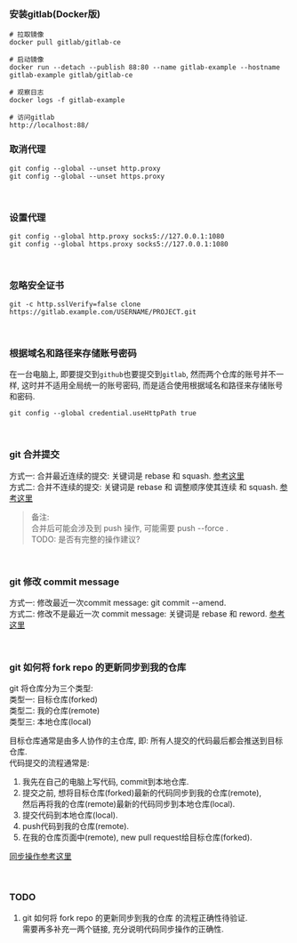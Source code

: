### 安装gitlab(Docker版)
```shell script
# 拉取镜像
docker pull gitlab/gitlab-ce

# 启动镜像
docker run --detach --publish 88:80 --name gitlab-example --hostname gitlab-example gitlab/gitlab-ce

# 观察日志
docker logs -f gitlab-example

# 访问gitlab
http://localhost:88/
```

### 取消代理
```shell script
git config --global --unset http.proxy
git config --global --unset https.proxy
```

&nbsp;   
### 设置代理
```shell script
git config --global http.proxy socks5://127.0.0.1:1080
git config --global https.proxy socks5://127.0.0.1:1080
```

&nbsp;   
### 忽略安全证书
```shell script
git -c http.sslVerify=false clone https://gitlab.example.com/USERNAME/PROJECT.git
```

&nbsp;  
### 根据域名和路径来存储账号密码
在一台电脑上, 即要提交到`github`也要提交到`gitlab`, 然而两个仓库的账号并不一样, 这时并不适用全局统一的账号密码, 而是适合使用根据域名和路径来存储账号和密码.
```shell script
git config --global credential.useHttpPath true
```

&nbsp;  
### git 合并提交
方式一: 合并最近连续的提交: 关键词是 rebase 和 squash. [参考这里](https://www.jianshu.com/p/964de879904a)   
方式二: 合并不连续的提交: 关键词是 rebase 和 调整顺序使其连续 和 squash. [参考这里](https://jingyan.baidu.com/article/fcb5aff7f70a61acab4a7167.html)

> 备注:  
> 合并后可能会涉及到 push 操作, 可能需要 push --force .   
> TODO: 是否有完整的操作建议?

&nbsp;  
### git 修改 commit message
方式一: 修改最近一次commit message: git commit --amend.   
方式二: 修改不是最近一次 commit message: 关键词是 rebase 和 reword. [参考这里](https://blog.csdn.net/u013276277/article/details/103608640)


&nbsp;   
### git 如何将 fork repo 的更新同步到我的仓库
git 将仓库分为三个类型:  
类型一: 目标仓库(forked)  
类型二: 我的仓库(remote)  
类型三: 本地仓库(local)  

目标仓库通常是由多人协作的主仓库, 即: 所有人提交的代码最后都会推送到目标仓库.   
代码提交的流程通常是:
1. 我先在自己的电脑上写代码, commit到本地仓库.
2. 提交之前, 想将目标仓库(forked)最新的代码同步到我的仓库(remote),   
   然后再将我的仓库(remote)最新的代码同步到本地仓库(local). 
3. 提交代码到本地仓库(local).
4. push代码到我的仓库(remote).
5. 在我的仓库页面中(remote), new pull request给目标仓库(forked).  


[同步操作参考这里](https://nearsoft.com/blog/how-to-synchronize-your-github-fork/)

&nbsp;  
### TODO
1. git 如何将 fork repo 的更新同步到我的仓库 的流程正确性待验证.   
   需要再多补充一两个链接, 充分说明代码同步操作的正确性.